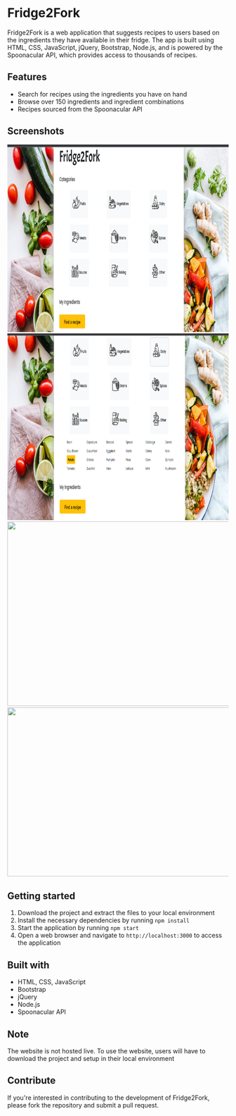 # Fridge2Fork
Fridge2Fork is a web application that suggests recipes to users based on the ingredients they have available in their fridge. The app is built using HTML, CSS, JavaScript, jQuery, Bootstrap, Node.js, and is powered by the Spoonacular API, which provides access to thousands of recipes.

## Features
- Search for recipes using the ingredients you have on hand
- Browse over 150 ingredients and ingredient combinations
- Recipes sourced from the Spoonacular API

## Screenshots

<img src="screenshots/homescreen.png" width="939" height="426">
<img src="screenshots/screen2.png" width="932" height="424">
<img src="screenshots/screen3.png" width="933" height="419">
<img src="screenshots/screen4.png" width="928" height="384">

## Getting started
1. Download the project and extract the files to your local environment
2. Install the necessary dependencies by running `npm install`
3. Start the application by running `npm start`
4. Open a web browser and navigate to `http://localhost:3000` to access the application

## Built with
- HTML, CSS, JavaScript
- Bootstrap
- jQuery
- Node.js
- Spoonacular API

## Note
The website is not hosted live. To use the website, users will have to download the project and setup in their local environment

## Contribute
If you're interested in contributing to the development of Fridge2Fork, please fork the repository and submit a pull request.
